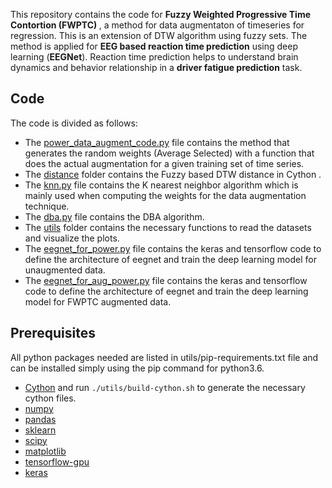 This repository contains the code for <b> Fuzzy Weighted Progressive Time Contortion (FWPTC) </b>, a method for data augmentaton of timeseries for regression. This is an extension of DTW algorithm using fuzzy sets. The method is applied for <b> EEG based reaction time prediction</b> using deep learning (<b>EEGNet</b>). Reaction time prediction helps to understand brain dynamics and behavior relationship in a <b>driver fatigue prediction</b> task.


## Code
The code is divided as follows: 
* The [power_data_augment_code.py](https://github.com/islitik123/TFS936.R1/blob/master/Final_code_submit/power_data_augment_code.py) file contains the method that generates the random weights (Average Selected) with a function that does the actual augmentation for a given training set of time series.
* The [distance](https://github.com/islitik123/TFS936.R1/tree/master/Final_code_submit/distances/dtw) folder contains the Fuzzy based DTW distance in Cython . 
* The [knn.py](https://github.com/islitik123/TFS936.R1/blob/master/Final_code_submit/knn.py) file contains the K nearest neighbor algorithm which is mainly used when computing the weights for the data augmentation technique.
* The [dba.py](https://github.com/islitik123/TFS936.R1/blob/master/Final_code_submit/dba.py) file contains the DBA algorithm.  
* The [utils](https://github.com/islitik123/TFS936.R1/tree/master/Final_code_submit/utils) folder contains the necessary functions to read the datasets and visualize the plots.  
* The [eegnet_for_power.py](https://github.com/islitik123/TFS936.R1/blob/master/Final_code_submit/eegnet_for_power.py) file contains the keras and tensorflow code to define the architecture of eegnet and train the deep learning model for unaugmented data.
* The [eegnet_for_aug_power.py](https://github.com/islitik123/TFS936.R1/blob/master/Final_code_submit/eegnet_for_aug_power.py) file contains the keras and tensorflow code to define the architecture of eegnet and train the deep learning model for FWPTC augmented data. 

## Prerequisites
All python packages needed are listed in utils/pip-requirements.txt file and can be installed simply using the pip command for python3.6. 

* [Cython](http://cython.org/) and run ```./utils/build-cython.sh``` to generate the necessary cython files. 
* [numpy](http://www.numpy.org/)  
* [pandas](https://pandas.pydata.org/)  
* [sklearn](http://scikit-learn.org/stable/)  
* [scipy](https://www.scipy.org/)  
* [matplotlib](https://matplotlib.org/)  
* [tensorflow-gpu](https://www.tensorflow.org/)  
* [keras](https://keras.io/)  
